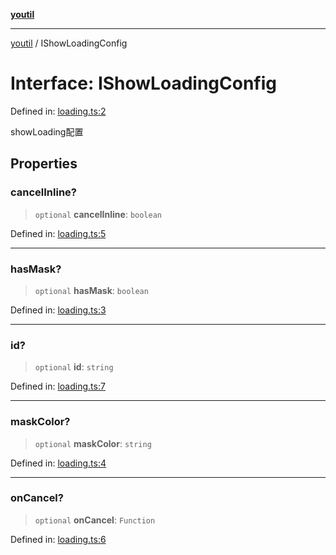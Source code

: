 [**youtil**](../README.md)

***

[youtil](../globals.md) / IShowLoadingConfig

# Interface: IShowLoadingConfig

Defined in: [loading.ts:2](https://github.com/sxei/youtil/blob/4999cb04c9c5f142b047826e2208c5a9abceefdb/src/loading.ts#L2)

showLoading配置

## Properties

### cancelInline?

> `optional` **cancelInline**: `boolean`

Defined in: [loading.ts:5](https://github.com/sxei/youtil/blob/4999cb04c9c5f142b047826e2208c5a9abceefdb/src/loading.ts#L5)

***

### hasMask?

> `optional` **hasMask**: `boolean`

Defined in: [loading.ts:3](https://github.com/sxei/youtil/blob/4999cb04c9c5f142b047826e2208c5a9abceefdb/src/loading.ts#L3)

***

### id?

> `optional` **id**: `string`

Defined in: [loading.ts:7](https://github.com/sxei/youtil/blob/4999cb04c9c5f142b047826e2208c5a9abceefdb/src/loading.ts#L7)

***

### maskColor?

> `optional` **maskColor**: `string`

Defined in: [loading.ts:4](https://github.com/sxei/youtil/blob/4999cb04c9c5f142b047826e2208c5a9abceefdb/src/loading.ts#L4)

***

### onCancel?

> `optional` **onCancel**: `Function`

Defined in: [loading.ts:6](https://github.com/sxei/youtil/blob/4999cb04c9c5f142b047826e2208c5a9abceefdb/src/loading.ts#L6)
